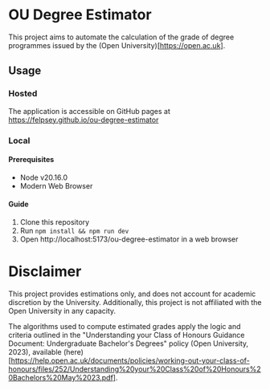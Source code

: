 # OU Degree Estimator

This project aims to automate the calculation of the grade of degree programmes issued by the (Open University)[https://open.ac.uk].

## Usage

### Hosted

The application is accessible on GitHub pages at https://felpsey.github.io/ou-degree-estimator

### Local

#### Prerequisites

- Node v20.16.0
- Modern Web Browser

#### Guide

1. Clone this repository
2. Run `npm install && npm run dev`
3. Open http://localhost:5173/ou-degree-estimator in a web browser

# Disclaimer

This project provides estimations only, and does not account for academic discretion by the University. Additionally, this project is not affiliated with the Open University in any capacity.

The algorithms used to compute estimated grades apply the logic and criteria outlined in the "Understanding your Class of Honours Guidance Document: Undergraduate Bachelor's Degrees" policy (Open University, 2023), available (here)[https://help.open.ac.uk/documents/policies/working-out-your-class-of-honours/files/252/Understanding%20your%20Class%20of%20Honours%20Bachelors%20May%2023.pdf].